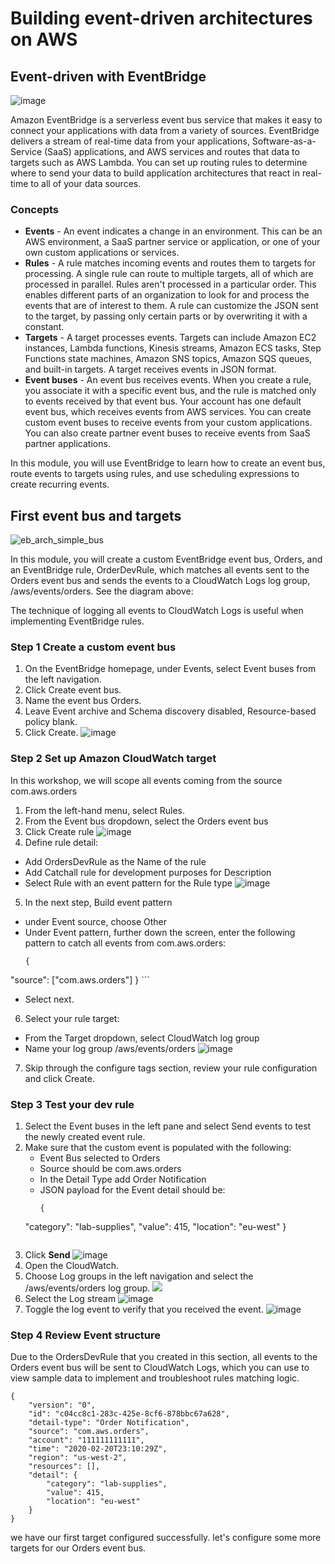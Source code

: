 # Building event-driven architectures on AWS
## Event-driven with EventBridge
![image](https://github.com/Sudarkodi-Muthiah-repo/12weeksAWSworkshopchallenge/assets/101267167/a914bb19-ef8a-4786-b6d8-129068ff1914)

Amazon EventBridge is a serverless event bus service that makes it easy to connect your applications with data from a variety of sources. EventBridge delivers a stream of real-time data from your applications, Software-as-a-Service (SaaS) applications, and AWS services and routes that data to targets such as AWS Lambda. You can set up routing rules to determine where to send your data to build application architectures that react in real-time to all of your data sources.
### Concepts
* **Events** - An event indicates a change in an environment. This can be an AWS environment, a SaaS partner service or application, or one of your own custom applications or services.
* **Rules** - A rule matches incoming events and routes them to targets for processing. A single rule can route to multiple targets, all of which are processed in parallel. Rules aren't processed in a particular order. This enables different parts of an organization to look for and process the events that are of interest to them. A rule can customize the JSON sent to the target, by passing only certain parts or by overwriting it with a constant.
* **Targets** - A target processes events. Targets can include Amazon EC2 instances, Lambda functions, Kinesis streams, Amazon ECS tasks, Step Functions state machines, Amazon SNS topics, Amazon SQS queues, and built-in targets. A target receives events in JSON format.
* **Event buses** - An event bus receives events. When you create a rule, you associate it with a specific event bus, and the rule is matched only to events received by that event bus. Your account has one default event bus, which receives events from AWS services. You can create custom event buses to receive events from your custom applications. You can also create partner event buses to receive events from SaaS partner applications.

In this module, you will use EventBridge to learn how to create an event bus, route events to targets using rules, and use scheduling expressions to create recurring events.
## First event bus and targets
![eb_arch_simple_bus](https://github.com/Sudarkodi-Muthiah-repo/12weeksAWSworkshopchallenge/assets/101267167/db5aed2d-bae4-4b0c-a825-32fb427198a4)

In this module, you will create a custom EventBridge event bus, Orders, and an EventBridge rule, OrderDevRule, which matches all events sent to the Orders event bus and sends the events to a CloudWatch Logs log group, /aws/events/orders. See the diagram above:

The technique of logging all events to CloudWatch Logs is useful when implementing EventBridge rules.
### Step 1 Create a custom event bus
1. On the EventBridge homepage, under Events, select Event buses from the left navigation.
2. Click Create event bus.
3. Name the event bus Orders.
4. Leave Event archive and Schema discovery disabled, Resource-based policy blank.
5. Click Create.
![image](https://github.com/Sudarkodi-Muthiah-repo/12weeksAWSworkshopchallenge/assets/101267167/e1265eba-fda1-4781-ab54-92d7905e36a5)

### Step 2 Set up Amazon CloudWatch target 
In this workshop, we will scope all events coming from the source com.aws.orders
1. From the left-hand menu, select Rules.
2. From the Event bus dropdown, select the Orders event bus
3. Click Create rule
![image](https://github.com/Sudarkodi-Muthiah-repo/12weeksAWSworkshopchallenge/assets/101267167/7c7a03cc-e4cd-4a0a-acb4-7a35cfd54b21)
4. Define rule detail:
  + Add OrdersDevRule as the Name of the rule
  + Add Catchall rule for development purposes for Description
  + Select Rule with an event pattern for the Rule type
![image](https://github.com/Sudarkodi-Muthiah-repo/12weeksAWSworkshopchallenge/assets/101267167/fd598d28-6500-4c33-bde6-22c9c6b405da)
5. In the next step, Build event pattern
  + under Event source, choose Other
  + Under Event pattern, further down the screen, enter the following pattern to catch all events from com.aws.orders:
    ```
    {
   "source": ["com.aws.orders"]
    }
    ```
  + Select next.
6. Select your rule target:
  + From the Target dropdown, select CloudWatch log group
  + Name your log group /aws/events/orders
![image](https://github.com/Sudarkodi-Muthiah-repo/12weeksAWSworkshopchallenge/assets/101267167/a19691bb-f8b6-4982-a26b-6a81cc5c93f1)
7. Skip through the configure tags section, review your rule configuration and click Create.

### Step 3 Test your dev rule
1. Select the Event buses in the left pane and select Send events to test the newly created event rule.
2. Make sure that the custom event is populated with the following:
   + Event Bus selected to Orders
   + Source should be com.aws.orders
   + In the Detail Type add Order Notification
   + JSON payload for the Event detail should be:
     ```
     {
   "category": "lab-supplies",
   "value": 415,
   "location": "eu-west"
     }
   ```
3. Click **Send**
   ![image](https://github.com/Sudarkodi-Muthiah-repo/12weeksAWSworkshopchallenge/assets/101267167/f0853265-a47b-45ee-973c-188709a584cb)
4. Open the CloudWatch.
5. Choose Log groups in the left navigation and select the /aws/events/orders log group.
![](https://static.us-east-1.prod.workshops.aws/public/ad443b13-59e4-41b7-983d-cfbe6bf18983/static/images/eb_cwl_groups.png)
6. Select the Log stream
![image](https://github.com/Sudarkodi-Muthiah-repo/12weeksAWSworkshopchallenge/assets/101267167/48b513b7-49bb-4047-b1bf-8b6b2badbd8a)
7. Toggle the log event to verify that you received the event.
![image](https://github.com/Sudarkodi-Muthiah-repo/12weeksAWSworkshopchallenge/assets/101267167/14659cf7-5d29-421d-9c8c-e29eb29359fd)
### Step 4 Review Event structure
Due to the OrdersDevRule that you created in this section, all events to the Orders event bus will be sent to CloudWatch Logs, which you can use to view sample data to implement and troubleshoot rules matching logic.
```
{
    "version": "0",
    "id": "c04cc8c1-283c-425e-8cf6-878bbc67a628",
    "detail-type": "Order Notification",
    "source": "com.aws.orders",
    "account": "111111111111",
    "time": "2020-02-20T23:10:29Z",
    "region": "us-west-2",
    "resources": [],
    "detail": {
        "category": "lab-supplies",
        "value": 415,
        "location": "eu-west"
    }
}
```
we have our first target configured successfully. let's configure some more targets for our Orders event bus.

 
 



    






